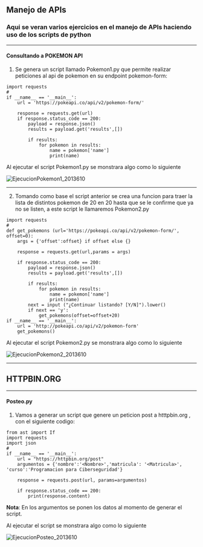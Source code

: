 ## Manejo de APIs
### Aqui se veran varios ejercicios en el manejo de APIs haciendo uso de los scripts de python 
___
#### Consultando a POKEMON API
1. Se genera un script llamado Pokemon1.py que permite realizar peticiones al api de pokemon en su endpoint pokemon-form:
~~~
import requests
#
if __name__ == '__main__':
    url = 'https://pokeapi.co/api/v2/pokemon-form/'

    response = requests.get(url)
    if response.status_code == 200:
        payload = response.json()
        results = payload.get('results',[])

        if results:
            for pokemon in results:
                name = pokemon['name']
                print(name)
~~~
Al ejecutar el script Pokemon1.py se monstrara algo como lo siguiente 

![EjecucionPokemon1_2013610](https://user-images.githubusercontent.com/111693854/204409535-48339d6c-20f1-4676-b274-389f70360f56.png)

___
2. Tomando como base el script anterior se crea una funcion para traer la lista de distintos pokemon de 20 en 20 hasta que se le confirme que ya no se listen, a este script le llamaremos Pokemon2.py 

~~~
import requests 
#
def get_pokemons (url='https://pokeapi.co/api/v2/pokemon-form/', offset=0):
    args = {'offset':offset} if offset else {}

    response = requests.get(url,params = args)

    if response.status_code == 200:
        payload = response.json()
        results = payload.get('results',[])

        if results:
            for pokemon in results:
                name = pokemon['name']
                print(name)
        next = input ("¿Continuar listando? [Y/N]").lower()
        if next == 'y':
            get_pokemons(offset=offset+20)
if __name__ == '__main__':
    url = 'http://pokeapi.co/api/v2/pokemon-form'
    get_pokemons()
~~~
Al ejecutar el script Pokemon2.py se monstrara algo como lo siguiente 

![EjecucionPokemon2_2013610](https://user-images.githubusercontent.com/111693854/204410252-958473da-0ce5-41ae-9c70-4c502f748c8e.png)

___

## HTTPBIN.ORG
___
#### Posteo.py
1. Vamos a generar un script que genere un peticion post a htttpbin.org , con el siguiente codigo: 

~~~
from ast import If
import requests
import json
#
if __name__ == '__main__':
    url = "https://httpbin.org/post"
    argumentos = {'nombre':'<Nombre>','matricula': '<Matricula>', 'curso':'Programacion para Ciberseguridad'}

    response = requests.post(url, params=argumentos)

    if response.status_code == 200:
        print(response.content)
~~~
**Nota**: En los argumentos se ponen los datos al momento de generar el script.

Al ejecutar el script se monstrara algo como lo siguiente

![EjecucionPosteo_2013610](https://user-images.githubusercontent.com/111693854/204411114-e6f678bc-0366-4d78-8ab5-4668e75606a8.png)
